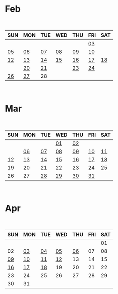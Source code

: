 # Feb

<br>

|SUN|MON|TUE|WED|THU|FRI|SAT|
|---|---|---|---|---|---|---|
|   |   |   |   |   |[03](/Daily_review/2023_Feb/0203.md)|   |
|[05](/Daily_review/2023_Feb/0205_combination.md)|[06](/Daily_review/2023_Feb/0206_DFS.md)|[07](/Daily_review/2023_Feb/0207_DFS.md)|[08](/Daily_review/2023_Feb/0208_SQL.md)|[09](/Daily_review/2023_Feb/0209_SQL.md)|[10](/Daily_review/2023_Feb/0210.md)||
|[12](/Daily_review/2023_Feb/0212_Hanoi.md)|[13](/Daily_review/2023_Feb/0213_SQL.md)|[14](/Daily_review/2023_Feb/0214_SQL.md)|[15](/Daily_review/2023_FEB/0215_Backtracking.md)|[16](/Daily_review/2023_Feb/0216_SQL.md)|[17](/Daily_review/2023_Feb/0217_SQL.md)|[18](/Daily_review/2023_Feb/0218_BFS.md)|
||[20](/Daily_review/2023_Feb/0220_SQL.md)|[21](/Daily_review/2023_Feb/0221_ShortestPath.md)||[23](/Web/box_model.md)|[24](/Daily_review/2023_Feb/0224_CSS.md)||
|[26](/Algorithm/greedy.md)|[27](/Web/positioning.md)|28|

<br>

# Mar

<br>

|SUN|MON|TUE|WED|THU|FRI|SAT|
|---|---|---|---|---|---|---|
|   |   |   |[01](Web/flexible.md)|[02](Web/semantic.md)|||
||[06](Web/bootstrap.md)|[07](/Daily_review/2023_Mar/0307_Bootstrap_Grid.md)|[08](/Daily_review/2023_Mar/0308_Bootstrap_Flex.md)|[09](/Daily_review/2023_Mar/0309_Bootstrap_Display.md)|[10](/Daily_review/2023_Mar/0310_Bootstrap_Ratio.md)|[11](/Daily_review/2023_Mar/0311_CSS_after_before.md)|
|[12](/Daily_review/2023_Mar/0312_CSS_Mediaquery.md)|[13](/TIL/JavaScript/DOM.md)|[14](/JavaScript/javascript_syntax.md)|[15](/JavaScript/js_objects.md)|[16](/JavaScript/js_event.md)|[17](/Daily_review/2023_Mar/0317_JS_scrollTo.md)|[18](/Daily_review/2023_Mar/0318_HTML_textarea.md)|
|19|[20](/Django/Django.md)|[21](/Django/dj_design_pattern.md)|[22](/Django/dj_template.md)|[23](/Django/urls.md)|[24](/Django/model.md)|[25](/Daily_review/2023_Mar/0325_Algorithm_ParametricSearch.md)|
|26|27|[28](/Django/orm.md)|[29](/Django/orm_with_view.md)|[30](/Daily_review/2023_Mar/0330_JS_confirm.md)|[31](/Daily_review/2023_Mar/0331_Djnago_multipleSort.md)|

<br>

# Apr

<br>

|SUN|MON|TUE|WED|THU|FRI|SAT|
|---|---|---|---|---|---|---|
|   |   |   |   |   |   |01|
|02|[03](/Django/form.md)|[04](/Django/authetication.md)|[05](/Django/authetication.md)|[06](/Daily_review/2023_Apr/0406_Django_urlVarialble.md)|07|08|
|[09](/Daily_review/2023_Apr/0409_CSS_transform.md)|[10](/Django/static_files.md)|[11](/Django/many_to_one.md)|[12](/Django/many_to_one.md)|13|14|15|
|[16](/Daily_review/2023_Apr/0416_JS_resizeEvent.md)|[17](/Django/many_to_many.md)|[18](/Daily_review/2023_Apr/0418_Django_Pagination.md)|19|20|21|22|
|23|24|25|26|27|28|29|
|30|31|